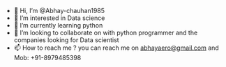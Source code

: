 - 👋 Hi, I’m @Abhay-chauhan1985
- 👀 I’m interested in Data science
- 🌱 I’m currently learning python
- 💞️ I’m looking to collaborate on with python programmer and the companies looking for Data scientist
- 📫 How to reach me ? you can reach me on abhayaero@gmail.com and Mob: +91-8979485398

<!---
Abhay-chauhan1985/Abhay-chauhan1985 is a ✨ special ✨ repository because its `README.md` (this file) appears on your GitHub profile.
You can click the Preview link to take a look at your changes.
--->
